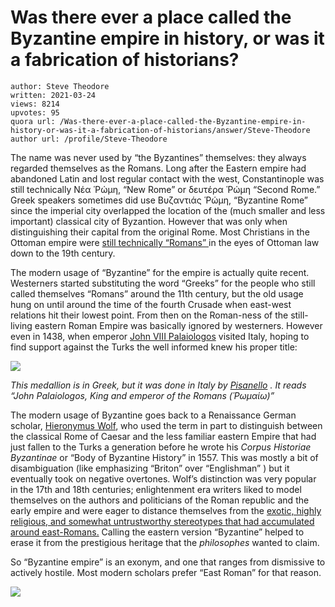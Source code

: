 # Was there ever a place called the Byzantine empire in history, or was it a fabrication of historians?

	author: Steve Theodore
	written: 2021-03-24
	views: 8214
	upvotes: 95
	quora url: /Was-there-ever-a-place-called-the-Byzantine-empire-in-history-or-was-it-a-fabrication-of-historians/answer/Steve-Theodore
	author url: /profile/Steve-Theodore


The name was never used by “the Byzantines” themselves: they always regarded themselves as the Romans. Long after the Eastern empire had abandoned Latin and lost regular contact with the west, Constantinople was still technically Νέα Ῥώμη, “New Rome” or δευτέρα Ῥώμη “Second Rome.” Greek speakers sometimes did use Βυζαντιάς Ῥώμη, “Byzantine Rome” since the imperial city overlapped the location of the (much smaller and less important) classical city of Byzantion. However that was only when distinguishing their capital from the original Rome. Most Christians in the Ottoman empire were [still technically “Romans” ](https://en.wikipedia.org/wiki/Rum_Millet)in the eyes of Ottoman law down to the 19th century.

The modern usage of “Byzantine” for the empire is actually quite recent. Westerners started substituting the word “Greeks” for the people who still called themselves “Romans” around the 11th century, but the old usage hung on until around the time of the fourth Crusade when east-west relations hit their lowest point. From then on the Roman-ness of the still-living eastern Roman Empire was basically ignored by westerners. However even in 1438, when emperor [John VIII Palaiologos](https://en.wikipedia.org/wiki/John_VIII_Palaiologos) visited Italy, hoping to find support against the Turks the well informed knew his proper title:

![](https://qph.fs.quoracdn.net/main-qimg-6a2927c78206271a6448556afd4a4e86)

_This medallion is in Greek, but it was done in Italy by_ _[Pisanello](https://en.wikipedia.org/wiki/Pisanello)_ _. It reads “John Palaiologos, King and emperor of the Romans (Ῥωμαίω)”_ 

The modern usage of Byzantine goes back to a Renaissance German scholar, [Hieronymus Wolf](https://en.wikipedia.org/wiki/Hieronymus_Wolf), who used the term in part to distinguish between the classical Rome of Caesar and the less familiar eastern Empire that had just fallen to the Turks a generation before he wrote his _Corpus Historiae Byzantinae_ or “Body of Byzantine History” in 1557. This was mostly a bit of disambiguation (like emphasizing “Briton” over “Englishman” ) but it eventually took on negative overtones. Wolf’s distinction was very popular in the 17th and 18th centuries; enlightenment era writers liked to model themselves on the authors and politicians of the Roman republic and the early empire and were eager to distance themselves from the [exotic, highly religious, and somewhat untrustworthy stereotypes that had accumulated around east-Romans.](https://www.quora.com/Was-the-Byzantine-Empire-actually-byzantine-If-so-how/answer/Steve-Theodore) Calling the eastern version “Byzantine” helped to erase it from the prestigious heritage that the _philosophes_  wanted to claim.

So “Byzantine empire” is an exonym, and one that ranges from dismissive to actively hostile. Most modern scholars prefer “East Roman” for that reason.

![](https://qph.fs.quoracdn.net/main-qimg-e6459d67d29fb14553c4144ea04c9175)

